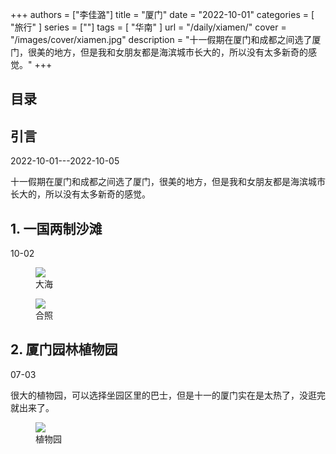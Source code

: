 +++
authors = ["李佳潞"]
title = "厦门"
date = "2022-10-01"
categories = [
    "旅行"
]
series = [""]
tags = [
    "华南"
]
url = "/daily/xiamen/"
cover = "/images/cover/xiamen.jpg"
description = "十一假期在厦门和成都之间选了厦门，很美的地方，但是我和女朋友都是海滨城市长大的，所以没有太多新奇的感觉。"
+++
<!DOCTYPE html>
<html lang="zh-CN">
<head>
    <meta charset="UTF-8">
    <meta name="viewport" content="width=device-width, initial-scale=1.0">
    <link rel="stylesheet" href="/assets/css/styles.css">
    <script src="/assets/js/toc.js"></script>    
</head>
<body>
    <article>
        <nav>
            <h2>目录</h2>
            <ul id="toc">
                <!-- 目录项会在这里动态生成 -->
            </ul>
        </nav>
        <section>
            <h2>引言</h2>
            <p>2022-10-01---2022-10-05</p>
            <p>         十一假期在厦门和成都之间选了厦门，很美的地方，但是我和女朋友都是海滨城市长大的，所以没有太多新奇的感觉。</p>
        </section>
        <section>
            <h2>1. 一国两制沙滩</h2>
            <p>10-02 <i class="fas fa-sun"></i></p>
            <div class="container">
                <div class="image">
                    <figure>
                        <a data-fancybox="gallery" href="https://cdn.heirenlop.com/daily-record/xiamen1.jpg">
    <img src="https://cdn.heirenlop.com/daily-record/xiamen1.jpg" loading="lazy">
</a>
                        <figcaption>大海</figcaption>
                    </figure>
                </div>
            </div>
            <div class="container">
                <div class="image">
                    <figure>
                        <a data-fancybox="gallery" href="https://cdn.heirenlop.com/daily-record/xiamen2.jpg">
    <img src="https://cdn.heirenlop.com/daily-record/xiamen2.jpg" loading="lazy">
</a>
                        <figcaption>合照</figcaption>
                    </figure>
                </div>
            </div>
        </section>
        <section>
            <h2>2. 厦门园林植物园</h2>
            <p>07-03 <i class="fas fa-sun"></i></p>
            <p>         很大的植物园，可以选择坐园区里的巴士，但是十一的厦门实在是太热了，没逛完就出来了。</p>
            <div class="container">
                <div class="image">
                    <figure>
                        <a data-fancybox="gallery" href="https://cdn.heirenlop.com/daily-record/xiamen3.jpg">
    <img src="https://cdn.heirenlop.com/daily-record/xiamen3.jpg" loading="lazy">
</a>
                        <figcaption>植物园</figcaption>
                    </figure>
                </div>
            </div>
    </article>
</body>
</html>